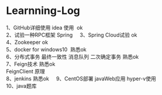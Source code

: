 # Learnning-Log
1、GitHub详细使用 idea 使用  ok  
2、试验一种RPC框架 Spring    
3、Spring Cloud试验 ok   
4、Zookeeper   ok    
5、docker for windows10  熟悉ok    
6、分布式事务 最终一致性 消息队列 二次确定事务 熟悉ok      
7、Feign技术 熟悉ok    
FeignClient 原理    
8、jenkins 熟悉ok    
9、CentOS部署 javaWeb应用 hyper-v使用    
10、java题库   
